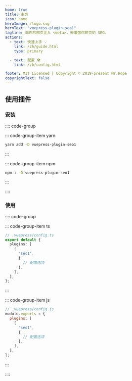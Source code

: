 ```yaml
---
home: true
title: 主页
icon: home
heroImage: /logo.svg
heroText: "vuepress-plugin-seo1"
tagline: 向你的网页注入 <meta>，来增强你网页的 SEO。
actions:
  - text: 快速上手 💡
    link: /zh/guide.html
    type: primary

  - text: 配置 🛠
    link: /zh/config.html

footer: MIT Licensed | Copyright © 2019-present Mr.Hope
copyrightText: false
---
```


## 使用插件

### 安装

:::: code-group

::: code-group-item yarn

```bash
yarn add -D vuepress-plugin-seo1
```

:::

::: code-group-item npm

```bash
npm i -D vuepress-plugin-seo1
```

:::

::::

### 使用

:::: code-group

::: code-group-item ts

```ts
// .vuepress/config.ts
export default {
  plugins: [
    [
      "seo1",
      {
        // 配置选项
      },
    ],
  ],
};
```

:::

::: code-group-item js

```js
// .vuepress/config.js
module.exports = {
  plugins: [
    [
      "seo1",
      {
        // 配置选项
      },
    ],
  ],
};
```

:::

::::
